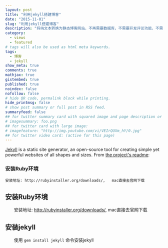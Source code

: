 ```yaml
---
layout: post
title: "利用jekyll搭建博客"
date: "2015-11-01"
slug: "利用jekyll搭建博客"
description: "将纯文本转换为静态博客网站，不再需要数据库，不需要开发评论功能，不需要不断的更新版本——只用关心你的博客内容。使用Markdown（或 Textile）、Liquid 和 HTML & CSS 构建可发布的静态网站将纯文本转换为静态博客网站，不再需要数据库，不需要开发评论功能，不需要不断的更新版本——只用关心你的博客内容。使用Markdown（或 Textile）、Liquid 和 HTML & CSS 构建可发布的静态网站."
category:
  - views
  - featured
# tags will also be used as html meta keywords.
tags:
  - 博客
  - jekyll
show_meta: true
comments: true
mathjax: true
gistembed: true
published: true
noindex: false
nofollow: false
# hide QR code, permalink block while printing.
hide_printmsg: false
# show post summary or full post in RSS feed.
summaryfeed: false
## for twitter summary card with squared image and page description or page excerpt:
# imagesummary: foo.png
## for twitter card with large image:
# imagefeature: "http://img.youtube.com/vi/VEIrQUXm_hY/0.jpg"
## for twitter video card: (active for this page)
---
```


[Jekyll](http://jekyllrb.com) is a static site generator, an open-source tool for creating simple yet powerful websites of all shapes and sizes. From [the project's readme](https://github.com/mojombo/jekyll/blob/master/README.markdown):

<!--more-->

### 安装Ruby环境

    安装地址: http://rubyinstaller.org/downloads/,   mac直接去官网下载

## 安装Ruby环境

&emsp;&emsp;安装地址: http://rubyinstaller.org/downloads/,   mac直接去官网下载

## 安装jekyll
&emsp;&emsp;使用 `gem install jekyll` 命令安装jekyll
